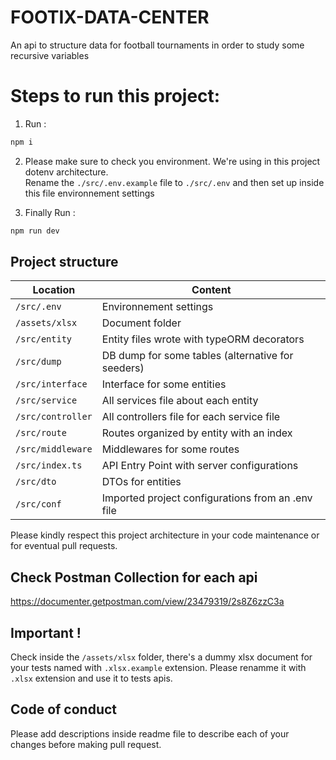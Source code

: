 # FOOTIX-DATA-CENTER
An api to structure data for football tournaments in order to study some recursive variables

# Steps to run this project:

1. Run :
```bash
npm i
```
2. Please make sure to check you environment. We're using in this project dotenv architecture.<br>
Rename the `./src/.env.example` file to `./src/.env` and then set up inside this file environnement settings

3. Finally Run : 
```bash
npm run dev
```

## Project structure

| Location             |  Content                                   |
|----------------------|--------------------------------------------|
| `/src/.env`  | Environnement settings                    |
| `/assets/xlsx`  | Document folder                     |
| `/src/entity`   | Entity files wrote with typeORM decorators  |
| `/src/dump`   | DB dump for some tables (alternative for seeders)  |
| `/src/interface`   | Interface for some entities  |
| `/src/service`   | All services file about each entity |
| `/src/controller`   | All controllers file for each service file |
| `/src/route`        | Routes organized by entity with an index |
| `/src/middleware`   | Middlewares for some routes  |
| `/src/index.ts` | API Entry Point with server configurations |
| `/src/dto`     | DTOs for entities          |
| `/src/conf`     | Imported project configurations from an .env file  |

Please kindly respect this project architecture in your code maintenance or for eventual pull requests.


## Check Postman Collection for each api
https://documenter.getpostman.com/view/23479319/2s8Z6zzC3a

## Important !
Check inside the `/assets/xlsx` folder, there's a dummy xlsx document for your tests named with `.xlsx.example` extension.
Please renamme it with `.xlsx` extension and use it to tests apis.

## Code of conduct
Please add descriptions inside readme file to describe each of your changes before making pull request.

[link-author]: https://github.com/yaasiin-ayeva
